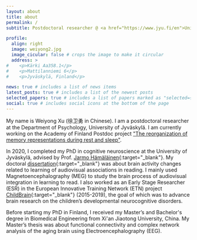 ```yaml
---
layout: about
title: about
permalink: /
subtitle: Postdoctoral researcher @ <a href="https://www.jyu.fi/en">University of Jyväskylä</a>.

profile:
  align: right
  image: weiyong2.jpg
  image_cicular: false # crops the image to make it circular
  address: >
#    <p>Kärki Aa358.1</p>
#    <p>Mattilanniemi 6</p>
#    <p>Jyväskylä, Finland</p>

news: true # includes a list of news items
latest_posts: true # includes a list of the newest posts
selected_papers: true # includes a list of papers marked as "selected={true}"
social: true # includes social icons at the bottom of the page
---
```


My name is Weiyong Xu (徐卫勇 in Chinese). I am a postdoctoral researcher at the Department of Psychology, University of Jyväskylä. I am currently working on the Academy of Finland Postdoc project ["The reorganization of memory representations during rest and sleep"](https://akareport.aka.fi/ibi_apps/WFServlet?PG_REQTYPE=REDIRECT&PG_MRsaved=false&PG_Func=GETBINARY&PG_File=sbaqtode.pdf).

In 2020, I completed my PhD in cognitive neuroscience at the University of Jyväskylä, advised by Prof. [Jarmo Hämäläinen](https://www.jyu.fi/fi/henkilot/jarmo-hamalainen){:target="\_blank"}. My doctoral [dissertation](https://jyx.jyu.fi/handle/123456789/71016){:target="\_blank"} was about brain activity changes related to learning of audiovisual associations in reading. I mainly used Magnetoencephalography (MEG) to study the brain process of audiovisual integration in learning to read. I also worked as an Early Stage Researcher (ESR) in the European Innovative Training Network (ETN) project [ChildBrain](https://cordis.europa.eu/project/id/641652){:target="\_blank"} (2015-2019), the goal of which was to advance brain research on the children’s developmental neurocognitive disorders.

Before starting my PhD in Finland, I received my Master’s and Bachelor's degree in Biomedical Engineering from Xi'an Jiaotong University, China. My Master’s thesis was about functional connectivity and complex network analysis of the aging brain using Electroencephalography (EEG).

